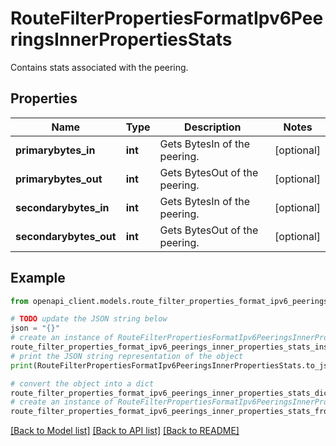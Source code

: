 # RouteFilterPropertiesFormatIpv6PeeringsInnerPropertiesStats

Contains stats associated with the peering.

## Properties

Name | Type | Description | Notes
------------ | ------------- | ------------- | -------------
**primarybytes_in** | **int** | Gets BytesIn of the peering. | [optional] 
**primarybytes_out** | **int** | Gets BytesOut of the peering. | [optional] 
**secondarybytes_in** | **int** | Gets BytesIn of the peering. | [optional] 
**secondarybytes_out** | **int** | Gets BytesOut of the peering. | [optional] 

## Example

```python
from openapi_client.models.route_filter_properties_format_ipv6_peerings_inner_properties_stats import RouteFilterPropertiesFormatIpv6PeeringsInnerPropertiesStats

# TODO update the JSON string below
json = "{}"
# create an instance of RouteFilterPropertiesFormatIpv6PeeringsInnerPropertiesStats from a JSON string
route_filter_properties_format_ipv6_peerings_inner_properties_stats_instance = RouteFilterPropertiesFormatIpv6PeeringsInnerPropertiesStats.from_json(json)
# print the JSON string representation of the object
print(RouteFilterPropertiesFormatIpv6PeeringsInnerPropertiesStats.to_json())

# convert the object into a dict
route_filter_properties_format_ipv6_peerings_inner_properties_stats_dict = route_filter_properties_format_ipv6_peerings_inner_properties_stats_instance.to_dict()
# create an instance of RouteFilterPropertiesFormatIpv6PeeringsInnerPropertiesStats from a dict
route_filter_properties_format_ipv6_peerings_inner_properties_stats_from_dict = RouteFilterPropertiesFormatIpv6PeeringsInnerPropertiesStats.from_dict(route_filter_properties_format_ipv6_peerings_inner_properties_stats_dict)
```
[[Back to Model list]](../README.md#documentation-for-models) [[Back to API list]](../README.md#documentation-for-api-endpoints) [[Back to README]](../README.md)


